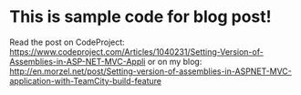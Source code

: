 # This is sample code for blog post!

Read the post on CodeProject: https://www.codeproject.com/Articles/1040231/Setting-Version-of-Assemblies-in-ASP-NET-MVC-Appli
or on my blog: http://en.morzel.net/post/Setting-version-of-assemblies-in-ASPNET-MVC-application-with-TeamCity-build-feature
